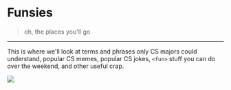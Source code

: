 # Funsies

> oh, the places you'll go

---

This is where we'll look at terms and phrases only CS majors could understand, popular CS memes, popular CS jokes, `<fun>` stuff you can do over the weekend, and other useful crap.

![](https://huacm.files.wordpress.com/2015/03/procrastinate-e1427241578746.jpg)
